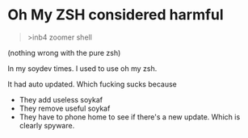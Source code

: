 # Oh My ZSH considered harmful

>\>inb4 zoomer shell

(nothing wrong with the pure zsh)

In my soydev times. I used to use oh my zsh.

It had auto updated. Which fucking sucks because

* They add useless soykaf
* They remove useful soykaf
* They have to phone home to see if there's a new update. Which is
  clearly spyware.

